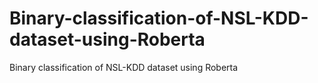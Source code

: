 # Binary-classification-of-NSL-KDD-dataset-using-Roberta
Binary classification of NSL-KDD dataset using Roberta
